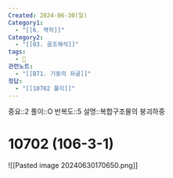 ```yaml
---
Created: 2024-06-30(일)
Category1:
  - "[[6. 역학]]"
Category2:
  - "[[03. 골조해석]]"
tags:
  - 🧮
관련노트:
  - "[[B71. 기둥의 좌굴]]"
정답:
  - "[[10702 풀이]]"
---
```

중요::2
풀이::O
반복도::5
설명::복합구조물의 붕괴하중
#  10702 (106-3-1)
![[Pasted image 20240630170650.png]]

